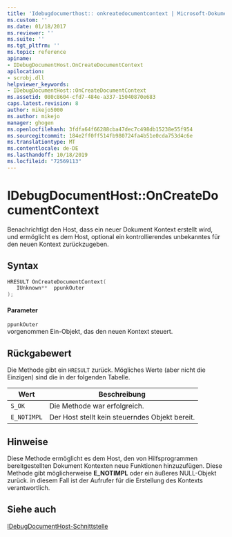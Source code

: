```yaml
---
title: 'Idebugdocumerthost:: onkreatedocumentcontext | Microsoft-Dokumentation'
ms.custom: ''
ms.date: 01/18/2017
ms.reviewer: ''
ms.suite: ''
ms.tgt_pltfrm: ''
ms.topic: reference
apiname:
- IDebugDocumentHost.OnCreateDocumentContext
apilocation:
- scrobj.dll
helpviewer_keywords:
- IDebugDocumentHost::OnCreateDocumentContext
ms.assetid: 080c8604-cfd7-484e-a337-15040870e683
caps.latest.revision: 8
author: mikejo5000
ms.author: mikejo
manager: ghogen
ms.openlocfilehash: 3fdfa64f66288cba47dec7c498db15238e55f954
ms.sourcegitcommit: 184e2ff0ff514fb980724fa4b51e0cda753d4c6e
ms.translationtype: MT
ms.contentlocale: de-DE
ms.lasthandoff: 10/18/2019
ms.locfileid: "72569113"
---
```

# <a name="idebugdocumenthostoncreatedocumentcontext"></a>IDebugDocumentHost::OnCreateDocumentContext
Benachrichtigt den Host, dass ein neuer Dokument Kontext erstellt wird, und ermöglicht es dem Host, optional ein kontrollierendes unbekanntes für den neuen Kontext zurückzugeben.  
  
## <a name="syntax"></a>Syntax  
  
```cpp
HRESULT OnCreateDocumentContext(  
   IUnknown**  ppunkOuter  
);  
```  
  
#### <a name="parameters"></a>Parameter  
 `ppunkOuter`  
 vorgenommen Ein-Objekt, das den neuen Kontext steuert.  
  
## <a name="return-value"></a>Rückgabewert  
 Die Methode gibt ein `HRESULT` zurück. Mögliches Werte (aber nicht die Einzigen) sind die in der folgenden Tabelle.  
  
|Wert|Beschreibung|  
|-----------|-----------------|  
|`S_OK`|Die Methode war erfolgreich.|  
|`E_NOTIMPL`|Der Host stellt kein steuerndes Objekt bereit.|  
  
## <a name="remarks"></a>Hinweise  
 Diese Methode ermöglicht es dem Host, den von Hilfsprogrammen bereitgestellten Dokument Kontexten neue Funktionen hinzuzufügen. Diese Methode gibt möglicherweise **E_NOTIMPL** oder ein äußeres NULL-Objekt zurück. in diesem Fall ist der Aufrufer für die Erstellung des Kontexts verantwortlich.  
  
## <a name="see-also"></a>Siehe auch  
 [IDebugDocumentHost-Schnittstelle](../../winscript/reference/idebugdocumenthost-interface.md)